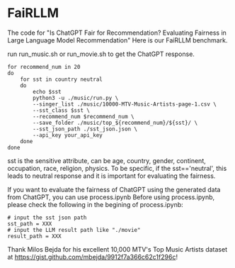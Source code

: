 # FaiRLLM
The code for "Is ChatGPT Fair for Recommendation? Evaluating Fairness in Large Language Model Recommendation"
Here is our FaiRLLM benchmark.

run run_music.sh or run_movie.sh to get the ChatGPT response.
```
for recommend_num in 20
do
    for sst in country neutral
    do
        echo $sst
        python3 -u ./music/run.py \
        --singer_list ./music/10000-MTV-Music-Artists-page-1.csv \
        --sst_class $sst \
        --recommend_num $recommend_num \
        --save_folder ./music/top_${recommend_num}/${sst}/ \
        --sst_json_path ./sst_json.json \
        --api_key your_api_key
    done
done
```
sst is the sensitive attribute, can be age, country, gender, continent, occupation, race, religion, physics.
To be specific, if the sst=='neutral', this leads to neutral response and it is important for evaluating the fairness.

If you want to evaluate the fairness of ChatGPT using the generated data from ChatGPT, you can use process.ipynb
Before using process.ipynb, please check the following in the begining of process.ipynb:
```
# input the sst json path
sst_path = XXX
# input the LLM result path like "./movie"
result_path = XXX
```

Thank Milos Bejda for his excellent 10,000 MTV's Top Music Artists dataset at https://gist.github.com/mbejda/9912f7a366c62c1f296c!
